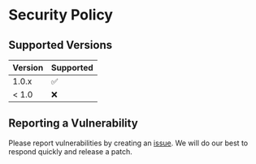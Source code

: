 # Security Policy

## Supported Versions

| Version | Supported          |
| ------- | ------------------ |
| 1.0.x   | :white_check_mark: |
| < 1.0   | :x:                |

## Reporting a Vulnerability

Please report vulnerabilities by creating an [issue](https://github.com/brimstone-js/brimstone/issues).
We will do our best to respond quickly and release a patch.

